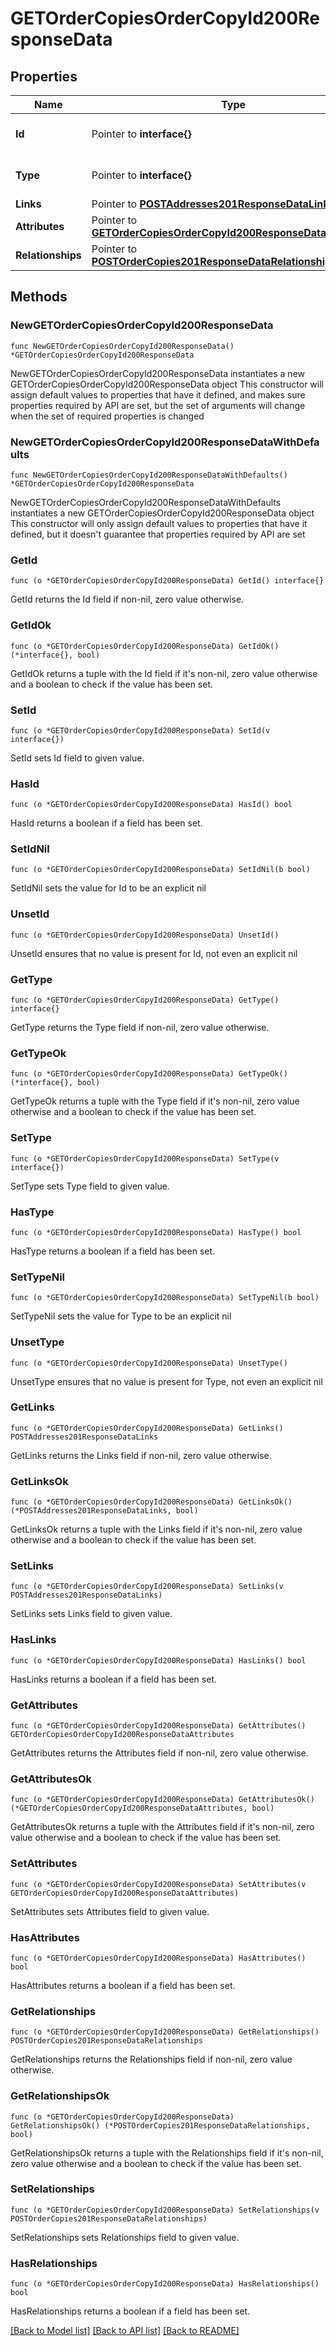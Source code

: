# GETOrderCopiesOrderCopyId200ResponseData

## Properties

Name | Type | Description | Notes
------------ | ------------- | ------------- | -------------
**Id** | Pointer to **interface{}** | The resource&#39;s id | [optional] 
**Type** | Pointer to **interface{}** | The resource&#39;s type | [optional] 
**Links** | Pointer to [**POSTAddresses201ResponseDataLinks**](POSTAddresses201ResponseDataLinks.md) |  | [optional] 
**Attributes** | Pointer to [**GETOrderCopiesOrderCopyId200ResponseDataAttributes**](GETOrderCopiesOrderCopyId200ResponseDataAttributes.md) |  | [optional] 
**Relationships** | Pointer to [**POSTOrderCopies201ResponseDataRelationships**](POSTOrderCopies201ResponseDataRelationships.md) |  | [optional] 

## Methods

### NewGETOrderCopiesOrderCopyId200ResponseData

`func NewGETOrderCopiesOrderCopyId200ResponseData() *GETOrderCopiesOrderCopyId200ResponseData`

NewGETOrderCopiesOrderCopyId200ResponseData instantiates a new GETOrderCopiesOrderCopyId200ResponseData object
This constructor will assign default values to properties that have it defined,
and makes sure properties required by API are set, but the set of arguments
will change when the set of required properties is changed

### NewGETOrderCopiesOrderCopyId200ResponseDataWithDefaults

`func NewGETOrderCopiesOrderCopyId200ResponseDataWithDefaults() *GETOrderCopiesOrderCopyId200ResponseData`

NewGETOrderCopiesOrderCopyId200ResponseDataWithDefaults instantiates a new GETOrderCopiesOrderCopyId200ResponseData object
This constructor will only assign default values to properties that have it defined,
but it doesn't guarantee that properties required by API are set

### GetId

`func (o *GETOrderCopiesOrderCopyId200ResponseData) GetId() interface{}`

GetId returns the Id field if non-nil, zero value otherwise.

### GetIdOk

`func (o *GETOrderCopiesOrderCopyId200ResponseData) GetIdOk() (*interface{}, bool)`

GetIdOk returns a tuple with the Id field if it's non-nil, zero value otherwise
and a boolean to check if the value has been set.

### SetId

`func (o *GETOrderCopiesOrderCopyId200ResponseData) SetId(v interface{})`

SetId sets Id field to given value.

### HasId

`func (o *GETOrderCopiesOrderCopyId200ResponseData) HasId() bool`

HasId returns a boolean if a field has been set.

### SetIdNil

`func (o *GETOrderCopiesOrderCopyId200ResponseData) SetIdNil(b bool)`

 SetIdNil sets the value for Id to be an explicit nil

### UnsetId
`func (o *GETOrderCopiesOrderCopyId200ResponseData) UnsetId()`

UnsetId ensures that no value is present for Id, not even an explicit nil
### GetType

`func (o *GETOrderCopiesOrderCopyId200ResponseData) GetType() interface{}`

GetType returns the Type field if non-nil, zero value otherwise.

### GetTypeOk

`func (o *GETOrderCopiesOrderCopyId200ResponseData) GetTypeOk() (*interface{}, bool)`

GetTypeOk returns a tuple with the Type field if it's non-nil, zero value otherwise
and a boolean to check if the value has been set.

### SetType

`func (o *GETOrderCopiesOrderCopyId200ResponseData) SetType(v interface{})`

SetType sets Type field to given value.

### HasType

`func (o *GETOrderCopiesOrderCopyId200ResponseData) HasType() bool`

HasType returns a boolean if a field has been set.

### SetTypeNil

`func (o *GETOrderCopiesOrderCopyId200ResponseData) SetTypeNil(b bool)`

 SetTypeNil sets the value for Type to be an explicit nil

### UnsetType
`func (o *GETOrderCopiesOrderCopyId200ResponseData) UnsetType()`

UnsetType ensures that no value is present for Type, not even an explicit nil
### GetLinks

`func (o *GETOrderCopiesOrderCopyId200ResponseData) GetLinks() POSTAddresses201ResponseDataLinks`

GetLinks returns the Links field if non-nil, zero value otherwise.

### GetLinksOk

`func (o *GETOrderCopiesOrderCopyId200ResponseData) GetLinksOk() (*POSTAddresses201ResponseDataLinks, bool)`

GetLinksOk returns a tuple with the Links field if it's non-nil, zero value otherwise
and a boolean to check if the value has been set.

### SetLinks

`func (o *GETOrderCopiesOrderCopyId200ResponseData) SetLinks(v POSTAddresses201ResponseDataLinks)`

SetLinks sets Links field to given value.

### HasLinks

`func (o *GETOrderCopiesOrderCopyId200ResponseData) HasLinks() bool`

HasLinks returns a boolean if a field has been set.

### GetAttributes

`func (o *GETOrderCopiesOrderCopyId200ResponseData) GetAttributes() GETOrderCopiesOrderCopyId200ResponseDataAttributes`

GetAttributes returns the Attributes field if non-nil, zero value otherwise.

### GetAttributesOk

`func (o *GETOrderCopiesOrderCopyId200ResponseData) GetAttributesOk() (*GETOrderCopiesOrderCopyId200ResponseDataAttributes, bool)`

GetAttributesOk returns a tuple with the Attributes field if it's non-nil, zero value otherwise
and a boolean to check if the value has been set.

### SetAttributes

`func (o *GETOrderCopiesOrderCopyId200ResponseData) SetAttributes(v GETOrderCopiesOrderCopyId200ResponseDataAttributes)`

SetAttributes sets Attributes field to given value.

### HasAttributes

`func (o *GETOrderCopiesOrderCopyId200ResponseData) HasAttributes() bool`

HasAttributes returns a boolean if a field has been set.

### GetRelationships

`func (o *GETOrderCopiesOrderCopyId200ResponseData) GetRelationships() POSTOrderCopies201ResponseDataRelationships`

GetRelationships returns the Relationships field if non-nil, zero value otherwise.

### GetRelationshipsOk

`func (o *GETOrderCopiesOrderCopyId200ResponseData) GetRelationshipsOk() (*POSTOrderCopies201ResponseDataRelationships, bool)`

GetRelationshipsOk returns a tuple with the Relationships field if it's non-nil, zero value otherwise
and a boolean to check if the value has been set.

### SetRelationships

`func (o *GETOrderCopiesOrderCopyId200ResponseData) SetRelationships(v POSTOrderCopies201ResponseDataRelationships)`

SetRelationships sets Relationships field to given value.

### HasRelationships

`func (o *GETOrderCopiesOrderCopyId200ResponseData) HasRelationships() bool`

HasRelationships returns a boolean if a field has been set.


[[Back to Model list]](../README.md#documentation-for-models) [[Back to API list]](../README.md#documentation-for-api-endpoints) [[Back to README]](../README.md)


